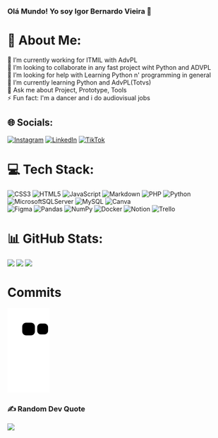 ### Olá Mundo! Yo soy Igor Bernardo Vieira 👋


# 💫 About Me:
🔭 I’m currently working for ITMIL with AdvPL<br>👯 I’m looking to collaborate in any fast project wiht Python and ADVPL<br>🤝 I’m looking for help with Learning Python n' programming in general<br>🌱 I’m currently learning Python and AdvPL(Totvs)<br>💬 Ask me about Project, Prototype, Tools <br>⚡ Fun fact: I'm a dancer and i do audiovisual jobs


## 🌐 Socials:
[![Instagram](https://img.shields.io/badge/Instagram-%23E4405F.svg?logo=Instagram&logoColor=white)](/https://www.instagram.com/noc.017/) 
[![LinkedIn](https://img.shields.io/badge/LinkedIn-%230077B5.svg?logo=linkedin&logoColor=white)](https://www.linkedin.com/in/igor-bernardo-vieira/) 
[![TikTok](https://img.shields.io/badge/TikTok-%23000000.svg?logo=TikTok&logoColor=white)](https://www.tiktok.com/@017.noc)

# 💻 Tech Stack:
![CSS3](https://img.shields.io/badge/css3-%231572B6.svg?style=flat&logo=css3&logoColor=white) 
![HTML5](https://img.shields.io/badge/html5-%23E34F26.svg?style=flat&logo=html5&logoColor=white) 
![JavaScript](https://img.shields.io/badge/javascript-%23323330.svg?style=flat&logo=javascript&logoColor=%23F7DF1E) 
![Markdown](https://img.shields.io/badge/markdown-%23000000.svg?style=flat&logo=markdown&logoColor=white) 
![PHP](https://img.shields.io/badge/php-%23777BB4.svg?style=flat&logo=php&logoColor=white) 
![Python](https://img.shields.io/badge/python-3670A0?style=flat&logo=python&logoColor=ffdd54) 
![MicrosoftSQLServer](https://img.shields.io/badge/Microsoft%20SQL%20Sever-CC2927?style=flat&logo=microsoft%20sql%20server&logoColor=white) 
![MySQL](https://img.shields.io/badge/mysql-%2300f.svg?style=flat&logo=mysql&logoColor=white) 
![Canva](https://img.shields.io/badge/Canva-%2300C4CC.svg?style=flat&logo=Canva&logoColor=white) 	
![Figma](https://img.shields.io/badge/figma-%23F24E1E.svg?style=flat&logo=figma&logoColor=white) 
![Pandas](https://img.shields.io/badge/pandas-%23150458.svg?style=flat&logo=pandas&logoColor=white) 
![NumPy](https://img.shields.io/badge/numpy-%23013243.svg?style=flat&logo=numpy&logoColor=white) 
![Docker](https://img.shields.io/badge/docker-%230db7ed.svg?style=flat&logo=docker&logoColor=white) 
![Notion](https://img.shields.io/badge/Notion-%23000000.svg?style=flat&logo=notion&logoColor=white) 
![Trello](https://img.shields.io/badge/Trello-%23026AA7.svg?style=flat&logo=Trello&logoColor=white)

# 📊 GitHub Stats:
![](https://github-readme-stats.vercel.app/api?username=IgorBVieira&theme=vision-friendly-dark&hide_border=false&include_all_commits=false&count_private=true) ![](https://github-readme-streak-stats.herokuapp.com/?user=IgorBVieira&theme=vision-friendly-dark&hide_border=false)
![](https://github-readme-stats.vercel.app/api/top-langs/?username=IgorBVieira&theme=vision-friendly-dark&hide_border=false&include_all_commits=false&count_private=true&layout=compact)

# Commits
![Snake animation](https://github.com/IgorBVieira/IgorBVieira/blob/output/github-contribution-grid-snake.svg)

### ✍️ Random Dev Quote
![](https://quotes-github-readme.vercel.app/api?type=horizontal&theme=dark)





<!-- Proudly created with GPRM ( https://gprm.itsvg.in ) -->








